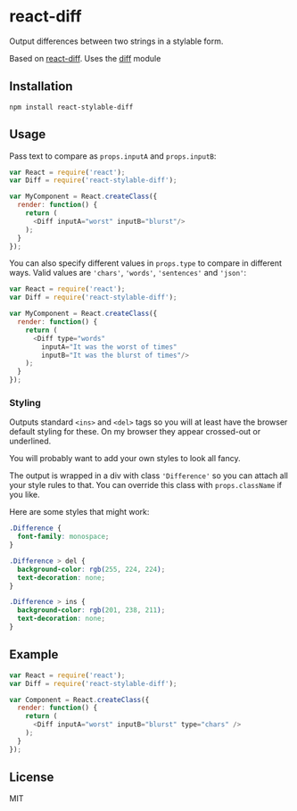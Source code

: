 # react-diff

Output differences between two strings in a stylable form.

Based on [react-diff](https://www.npmjs.com/package/react-diff). Uses the [diff](https://www.npmjs.com/package/diff) module

## Installation

```
npm install react-stylable-diff
```

## Usage

Pass text to compare as `props.inputA` and `props.inputB`:

```javascript
var React = require('react');
var Diff = require('react-stylable-diff');

var MyComponent = React.createClass({
  render: function() {
    return (
      <Diff inputA="worst" inputB="blurst"/>
    );
  }
});
```

You can also specify different values in `props.type`
to compare in different ways. Valid values are `'chars'`,
`'words'`, `'sentences'` and `'json'`:


```javascript
var React = require('react');
var Diff = require('react-stylable-diff');

var MyComponent = React.createClass({
  render: function() {
    return (
      <Diff type="words"
        inputA="It was the worst of times"
        inputB="It was the blurst of times"/>
    );
  }
});
```

### Styling

Outputs standard `<ins>` and `<del>` tags so you will at least
have the browser default styling for these. On my browser they
appear crossed-out or underlined.

You will probably want to add your own styles to look all fancy.

The output is wrapped in a div with class `'Difference'` so you can
attach all your style rules to that. You can override this class with
`props.className` if you like.

Here are some styles that might work:

```css
.Difference {
  font-family: monospace;
}

.Difference > del {
  background-color: rgb(255, 224, 224);
  text-decoration: none;
}

.Difference > ins {
  background-color: rgb(201, 238, 211);
  text-decoration: none;
}
```

## Example

```javascript
var React = require('react');
var Diff = require('react-stylable-diff');

var Component = React.createClass({
  render: function() {
    return (
      <Diff inputA="worst" inputB="blurst" type="chars" />
    );
  }
});
```

## License

MIT
